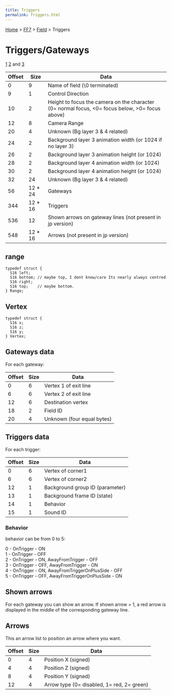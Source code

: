 ```yaml
---
title: Triggers
permalink: Triggers.html
---
```


[Home](../../Main%20Page.md) > [FF7](../../FF7.md) > [Field](../Field.md) > Triggers

# Triggers/Gateways

[1][] [2][] and [3][]

| Offset | Size     | Data                                                                                                  |
|--------|----------|-------------------------------------------------------------------------------------------------------|
| 0      | 9        | Name of field (\\0 terminated)                                                                        |
| 9      | 1        | Control Direction                                                                                     |
| 10     | 2        | Height to focus the camera on the character (0= normal focus, &lt;0= focus below, &gt;0= focus above) |
| 12     | 8        | Camera Range                                                                                          |
| 20     | 4        | Unknown (Bg layer 3 & 4 related)                                                                      |
| 24     | 2        | Background layer 3 animation width (or 1024 if no layer 3)                                            |
| 26     | 2        | Background layer 3 animation height (or 1024)                                                         |
| 28     | 2        | Background layer 4 animation width (or 1024)                                                          |
| 30     | 2        | Background layer 4 animation height (or 1024)                                                         |
| 32     | 24       | Unknown (Bg layer 3 & 4 related)                                                                      |
| 56     | 12 \* 24 | Gateways                                                                                              |
| 344    | 12 \* 16 | Triggers                                                                                              |
| 536    | 12       | Shown arrows on gateway lines (not present in jp version)                                             |
| 548    | 12 \* 16 | Arrows (not present in jp version)                                                                    |

## range

`typedef struct {`  
`  S16 left;`  
`  S16 bottom; // maybe top, I dont know/care Its nearly always centred`  
`  S16 right;`  
`  S16 top;    // maybe bottom.`  
`} Range;`

## Vertex

`typedef struct {`  
`  S16 x;`  
`  S16 z;`  
`  S16 y;`  
`} Vertex;`

## Gateways data

For each gateway:

| Offset | Size | Data                       |
|--------|------|----------------------------|
| 0      | 6    | Vertex 1 of exit line      |
| 6      | 6    | Vertex 2 of exit line      |
| 12     | 6    | Destination vertex         |
| 18     | 2    | Field ID                   |
| 20     | 4    | Unknown (four equal bytes) |

## Triggers data

For each trigger:

| Offset | Size | Data                            |
|--------|------|---------------------------------|
| 0      | 6    | Vertex of corner1               |
| 6      | 6    | Vertex of corner2               |
| 12     | 1    | Background group ID (parameter) |
| 13     | 1    | Background frame ID (state)     |
| 14     | 1    | Behavior                        |
| 15     | 1    | Sound ID                        |

### Behavior

behavior can be from 0 to 5:

0 - OnTrigger - ON  
1 - OnTrigger - OFF  
2 - OnTrigger - ON, AwayFromTrigger - OFF  
3 - OnTrigger - OFF, AwayFromTrigger - ON  
4 - OnTrigger - ON, AwayFromTriggerOnPlusSide - OFF  
5 - OnTrigger - OFF, AwayFromTriggerOnPlusSide - ON  

## Shown arrows

For each gateway you can show an arrow. If shown arrow = 1, a red arrow
is displayed in the middle of the corresponding gateway line.

## Arrows

This an arrow list to position an arrow where you want.

| Offset | Size | Data                                       |
|--------|------|--------------------------------------------|
| 0      | 4    | Position X (signed)                        |
| 4      | 4    | Position Z (signed)                        |
| 8      | 4    | Position Y (signed)                        |
| 12     | 4    | Arrow type (0= disabled, 1= red, 2= green) |

  [1]: http://forums.qhimm.com/index.php?topic=4358.msg58674#msg58674
  [2]: http://forums.qhimm.com/index.php?topic=3247.msg53525#msg53525
  [3]: http://forums.qhimm.com/index.php?topic=7129.msg87583#msg87583
